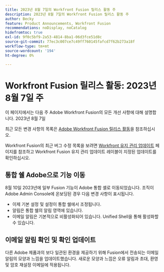 ```yaml
---
title: 2023년 8월 7일의 Workfront Fusion 릴리스 활동 주
description: 2023년 8월 7일의 Workfront Fusion 릴리스 활동 주
author: Becky
feature: Product Announcements, Workfront Fusion
recommendations: noDisplay, noCatalog
hidefromtoc: true
exl-id: 9f0c5bf9-2a53-4814-8ba1-06d3fce51d8c
source-git-commit: 77ec3c007ce7c49ff760145fafcd7f62b273a18f
workflow-type: tm+mt
source-wordcount: '194'
ht-degree: 0%

---
```


# Workfront Fusion 릴리스 활동: 2023년 8월 7일 주

이 페이지에서는 다음 주 Adobe Workfront Fusion의 모든 개선 사항에 대해 설명합니다.
2023년 8월 7일

최근 모든 변경 사항의 목록은 [Adobe Workfront Fusion 릴리스 활동](/help/workfront-fusion/fusion-product-releases/fusion-release-activity.md)을 참조하십시오.

Workfront Fusion의 최근 버그 수정 목록을 보려면 [Workfront 유지 관리 업데이트](https://experienceleague.adobe.com/docs/workfront-known-issues/releases/current-updates.html?lang=ko) 페이지를 참조하고 Workfront Fusion 유지 관리 업데이트 레이블이 지정된 업데이트를 확인하십시오.

## 통합 쉘 Adobe으로 기능 이동

8월 10일 2023년에 일부 Fusion 기능이 Adobe 통합 셸로 이동되었습니다. 조직이 Adobe Admin Console에 온보딩된 경우 다음 변경 사항이 표시됩니다.

* 이제 기본 설정 및 설정이 통합 쉘에서 조정됩니다.
* 알림은 통합 쉘의 알림 영역에 있습니다.
* 이메일 알림은 기본적으로 비활성화되어 있습니다. Unified Shell을 통해 활성화할 수 있습니다.


## 이메일 알림 확인 및 확인 업데이트

다른 Adobe 제품과의 보다 일관된 환경을 제공하기 위해 Fusion에서 전송되는 이메일 알림의 모양과 느낌을 업데이트했습니다. 새로운 모양과 느낌은 오류 알림과 초대, 환영 및 암호 재설정 이메일에 적용됩니다.
